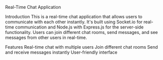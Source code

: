 Real-Time Chat Application

Introduction
This is a real-time chat application that allows users to communicate with each other instantly. 
It's built using Socket.io for real-time communication and Node.js with Express.js for the server-side functionality.
Users can join different chat rooms, send messages, and see messages from other users in real-time.

Features
Real-time chat with multiple users
Join different chat rooms
Send and receive messages instantly
User-friendly interface
